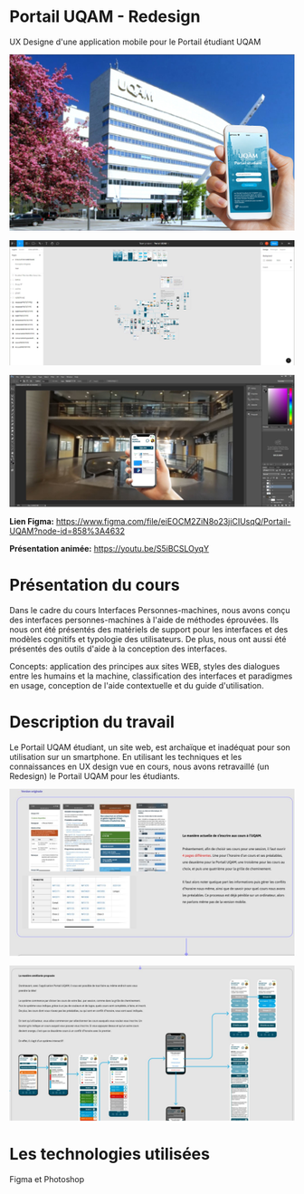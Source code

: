 # Portail UQAM - Redesign
UX Designe d'une application mobile pour le Portail étudiant UQAM

![img_couverture](demo_frames\exterieur\exterieur_demo.jpg)

![img_figma](autres/figma.JPG)

![img_photoshop](autres/photoshop.JPG)

**Lien Figma:** https://www.figma.com/file/eiEOCM2ZiN8o23jiCIUsqQ/Portail-UQAM?node-id=858%3A4632 

**Présentation animée:** https://youtu.be/S5iBCSLOyqY

# Présentation du cours
Dans le cadre du cours Interfaces Personnes-machines, nous avons conçu des interfaces personnes-machines à l'aide de méthodes éprouvées. Ils nous ont été présentés des matériels de support pour les interfaces et des modèles cognitifs et typologie des utilisateurs. De plus, nous ont aussi été présentés des outils d'aide à la conception des interfaces.

Concepts: application des principes aux sites WEB, styles des dialogues entre les humains et la machine, classification des interfaces et paradigmes en usage, conception de l'aide contextuelle et du guide d'utilisation.

# Description du travail
Le Portail UQAM étudiant, un site web, est archaïque et inadéquat pour son utilisation sur un smartphone. En utilisant les techniques et les connaissances en UX design vue en cours, nous avons retravaillé (un Redesign) le Portail UQAM pour les étudiants.

![img_photoshop](autres/figma2.JPG)

![img_photoshop](autres/figma3.JPG)



# Les technologies utilisées
Figma et Photoshop
